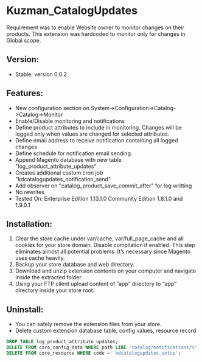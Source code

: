 Kuzman_CatalogUpdates
==========================

Requirement was to enable Website owner to monitor changes on their products. 
This extension was hardcoded to monitor only for changes in Global scope.


Version:
------------------------

- Stable: version 0.0.2

Features:
-------------------------

- New configuration section on System->Configuration->Catalog->Catalog->Monitor
- Enable/Disable monitoring and notifications
- Define product attributes to include in monitoring. Changes will be logged only when values are changed for selected attributes.
- Define email address to receive notification containing all logged changes
- Define schedule for notification email sending.
- Append Magento database with new table "log_product_attribute_updates"
- Creates additional custom cron job "kdcatalogupdates_notification_send"
- Add observer on "catalog_product_save_commit_after" for log writting
- No rewrites
- Tested On: Enterprise Edition 1.13.1.0 
			 Community Edition 1.8.1.0 and 1.9.0.1 

Installation:
-------------------------

1. Clear the store cache under var/cache, var/full_page_cache and all cookies for your store domain. Disable compilation if enabled. This step eliminates almost all potential problems. It’s necessary since Magento uses cache heavily.
2. Backup your store database and web directory.
3. Download and unzip extension contents on your computer and navigate inside the extracted folder.
4. Using your FTP client upload content of ”app” directory to “app” directory inside your store root.

Uninstall:
-------------------------

- You can safely remove the extension files from your store.
- Delete custom extension database table, config values, resource record

```sql
DROP TABLE log_product_attribute_updates;
DELETE FROM core_config_data WHERE path LIKE 'catalog/notifications/%' OR path LIKE '%kdcatalogupdates%';
DELETE FROM core_resource WHERE code = 'kdcatalogupdates_setup';
```
